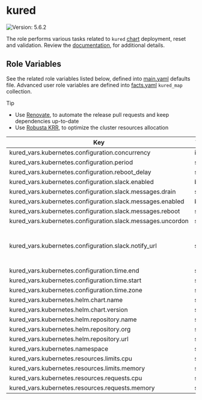 # kured

![Version: 5.6.2](https://img.shields.io/badge/Version-5.6.2-informational?style=flat-square)

The role performs various tasks related to `kured` [chart](https://github.com/kubereboot/charts/tree/kured-5.6.2/charts/kured) deployment, reset and validation. Review the [documentation](https://axivo.com/k3s-cluster/wiki/guide/configuration/roles/kured), for additional details.

## Role Variables

See the related role variables listed below, defined into [main.yaml](./defaults/main.yaml) defaults file. Advanced user role variables are defined into [facts.yaml](./tasks/facts.yaml) `kured_map` collection.

> [!TIP]
> - Use [Renovate](https://axivo.com/k3s-cluster/tutorials/handbook/tools/#renovate), to automate the release pull requests and keep dependencies up-to-date
> - Use [Robusta KRR](https://axivo.com/k3s-cluster/tutorials/handbook/tools/#robusta-krr), to optimize the cluster resources allocation

| Key | Type | Default | Description |
|-----|------|---------|-------------|
| kured_vars.kubernetes.configuration.concurrency | int | `1` |  |
| kured_vars.kubernetes.configuration.period | string | `"15m"` |  |
| kured_vars.kubernetes.configuration.reboot_delay | string | `"60s"` |  |
| kured_vars.kubernetes.configuration.slack.enabled | bool | `true` |  |
| kured_vars.kubernetes.configuration.slack.messages.drain | string | `""` |  |
| kured_vars.kubernetes.configuration.slack.messages.enabled | bool | `false` |  |
| kured_vars.kubernetes.configuration.slack.messages.reboot | string | `""` |  |
| kured_vars.kubernetes.configuration.slack.messages.uncordon | string | `""` |  |
| kured_vars.kubernetes.configuration.slack.notify_url | string | Set value into [all.yaml](../../inventory/cluster/group_vars/all.yaml) `credentials` collection | Slack notifications, see [documentation](https://kured.dev/docs/configuration/#notifications) for details |
| kured_vars.kubernetes.configuration.time.end | string | `"08:00"` |  |
| kured_vars.kubernetes.configuration.time.start | string | `"04:00"` |  |
| kured_vars.kubernetes.configuration.time.zone | string | `"UTC"` |  |
| kured_vars.kubernetes.helm.chart.name | string | `"kured"` |  |
| kured_vars.kubernetes.helm.chart.version | string | `"v5.10.0"` |  |
| kured_vars.kubernetes.helm.repository.name | string | `"charts"` |  |
| kured_vars.kubernetes.helm.repository.org | string | `"kubereboot"` |  |
| kured_vars.kubernetes.helm.repository.url | string | `"https://kubereboot.github.io"` |  |
| kured_vars.kubernetes.namespace | string | `"kube-system"` |  |
| kured_vars.kubernetes.resources.limits.cpu | string | `nil` |  |
| kured_vars.kubernetes.resources.limits.memory | string | `"128Mi"` |  |
| kured_vars.kubernetes.resources.requests.cpu | string | `"10m"` |  |
| kured_vars.kubernetes.resources.requests.memory | string | `"128Mi"` |  |
